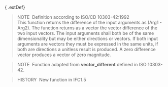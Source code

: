 { .extDef}
> NOTE&nbsp; Definition according to ISO/CD 10303-42:1992  
> This function returns the difference of the input arguments as (Arg1 - Arg2). The function returns as a vector the vector difference of the two input vectors. The input arguments shall both be of the same dimensionality but may be either directions or vectors. If both input arguments are vectors they must be expressed in the same units, if both are directions a unitless result is produced. A zero difference vector produces a vector of zero magnitude.

> NOTE&nbsp; Function adapted from **vector_different** defined in ISO 10303-42.

> HISTORY&nbsp; New function in IFC1.5